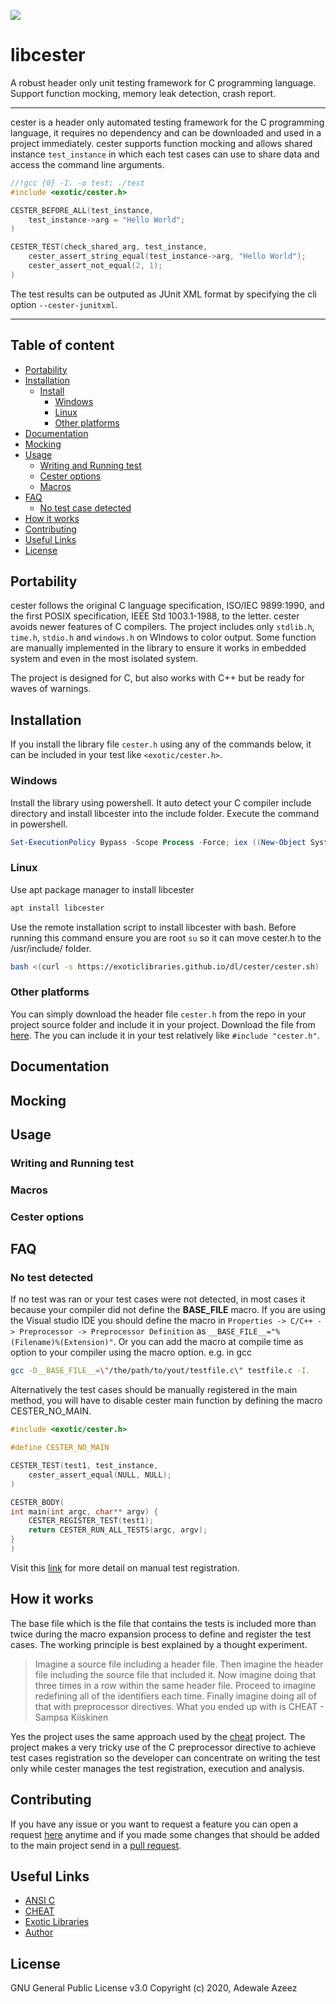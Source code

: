 
![](https://github.com/exoticlibraries/libcester/raw/master/docs/cester.png)

# libcester

A robust header only unit testing framework for C programming language. Support function mocking, memory leak detection, crash report. 

___

cester is a header only automated testing framework for the C programming language, it requires no dependency and can be downloaded and used in a project immediately. cester supports function mocking and allows shared instance `test_instance` in which each test cases can use to share data and access the command line arguments. 

```c
//!gcc {0} -I. -o test; ./test
#include <exotic/cester.h>

CESTER_BEFORE_ALL(test_instance,
    test_instance->arg = "Hello World";
)

CESTER_TEST(check_shared_arg, test_instance,
    cester_assert_string_equal(test_instance->arg, "Hello World");
    cester_assert_not_equal(2, 1);
)
```

The test results can be outputed as JUnit XML format by specifying the cli option `--cester-junitxml`.
___

## Table of content
- [Portability](#portability)
- [Installation](#installation)
	- [Install](#install)
		- [Windows](#windows)
		- [Linux](#linux)
		- [Other platforms](#other-platforms)
- [Documentation](#documentation)
- [Mocking](#mocking)
- [Usage](#usage)
    - [Writing and Running test](#writing-test)
    - [Cester options](#cester-options)
	- [Macros](#macros)
- [FAQ](#faq)
	- [No test case detected](#no-test-case-detected)
- [How it works](#how-it-works)
- [Contributing](#contributing)
- [Useful Links](#useful-links)
- [License](#license)

## Portability

cester follows the original C language specification, ISO/IEC 9899:1990, and the first POSIX specification, IEEE Std 1003.1-1988, to the letter. cester avoids newer features of C compilers. The project includes only `stdlib.h`, `time.h`, `stdio.h` and `windows.h` on WIndows to color output. Some function are manually implemented in the library to ensure it works in embedded system and even in the most isolated system. 

The project is designed for C, but also works with C++ but be ready for waves of warnings.

## Installation

If you install the library file `cester.h` using any of the commands below, it can be included in your test like `<exotic/cester.h>`.

### Windows

Install the library using powershell. It auto detect your C compiler include directory and install libcester into the include folder. Execute the command in powershell.

```powershell
Set-ExecutionPolicy Bypass -Scope Process -Force; iex ((New-Object System.Net.WebClient).DownloadString('https://exoticlibraries.github.io/dl/cester/cester.ps1'))
```

### Linux

Use apt package manager to install libcester 

```bash
apt install libcester
```

Use the remote installation script to install libcester with bash. Before running this command ensure you are root `su` so it can move cester.h to the /usr/include/ folder. 

```bash
bash <(curl -s https://exoticlibraries.github.io/dl/cester/cester.sh)
```

### Other platforms

You can simply download the header file `cester.h` from the repo in your project source folder and include it in your project. Download the file from [here](https://raw.githubusercontent.com/exoticlibraries/libcester/master/include/exotic/cester.h). The you can include it in your test relatively like `#include "cester.h"`.

## Documentation

## Mocking

## Usage

### Writing and Running test

### Macros

### Cester options

## FAQ

### No test detected

If no test was ran or your test cases were not detected, in most cases it because your compiler did not define the __BASE_FILE__ macro. If you are using the Visual studio IDE you should define the macro in 
`Properties -> C/C++ -> Preprocessor -> Preprocessor Definition` as `__BASE_FILE__="%(Filename)%(Extension)"`. Or you can add the macro at compile time as option to your compiler using the macro option. 
e.g. in gcc 

```bash
gcc -D__BASE_FILE__=\"/the/path/to/yout/testfile.c\" testfile.c -I.
```

Alternatively the test cases should be manually registered in the main method, you will have to disable cester main function by defining the macro CESTER_NO_MAIN. 

```c
#include <exotic/cester.h>

#define CESTER_NO_MAIN

CESTER_TEST(test1, test_instance,
	cester_assert_equal(NULL, NULL);
)

CESTER_BODY(
int main(int argc, char** argv) {
	CESTER_REGISTER_TEST(test1);
	return CESTER_RUN_ALL_TESTS(argc, argv);
}
)
```

Visit this [link](https://exoticlibraries.github.io/libcester/docs/manual_test_registration.html) for more detail on manual test registration.

## How it works

The base file which is the file that contains the tests is included more than twice during the macro expansion process to define and register the test cases. The working principle is best explained by a thought experiment. 

> Imagine a source file including a header file. Then imagine the header file including the source file that included it. Now imagine doing that three times in a row within the same header file. Proceed to imagine redefining all of the identifiers each time. Finally imagine doing all of that with preprocessor directives. What you ended up with is CHEAT - Sampsa Kiiskinen

Yes the project uses the same approach used by the [cheat](http://users.jyu.fi/~sapekiis/cheat/index.html) project. The project makes a very tricky use of the C preprocessor directive to achieve test cases registration so the developer can concentrate on writing the test only while cester manages the test registration, execution and analysis.

## Contributing

If you have any issue or you want to request a feature you can open a request [here](https://github.com/exoticlibraries/libcester/issues/new/choose) anytime and if you made some changes that should be added to the main project send in a [pull request](https://github.com/Thecarisma/Cronux/compare). 

## Useful Links

 - [ANSI C](https://en.wikipedia.org/wiki/ANSI_C)
 - [CHEAT](http://users.jyu.fi/~sapekiis/cheat/index.html)
 - [Exotic Libraries](https://exoticlibraries.github.io/)
 - [Author](https://thecarisma.github.io/)

## License

GNU General Public License v3.0 Copyright (c) 2020, Adewale Azeez 


